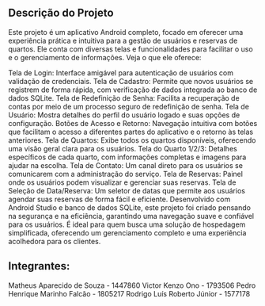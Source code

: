 ## Descrição do Projeto

Este projeto é um aplicativo Android completo, focado em oferecer uma experiência prática e intuitiva para a gestão de usuários e reservas de quartos. Ele conta com diversas telas e funcionalidades para facilitar o uso e o gerenciamento de informações. Veja o que ele oferece:

Tela de Login: Interface amigável para autenticação de usuários com validação de credenciais.
Tela de Cadastro: Permite que novos usuários se registrem de forma rápida, com verificação de dados integrada ao banco de dados SQLite.
Tela de Redefinição de Senha: Facilita a recuperação de contas por meio de um processo seguro de redefinição de senha.
Tela de Usuário: Mostra detalhes do perfil do usuário logado e suas opções de configuração.
Botões de Acesso e Retorno: Navegação intuitiva com botões que facilitam o acesso a diferentes partes do aplicativo e o retorno às telas anteriores.
Tela de Quartos: Exibe todos os quartos disponíveis, oferecendo uma visão geral clara para os usuários.
Tela do Quarto 1/2/3: Detalhes específicos de cada quarto, com informações completas e imagens para ajudar na escolha.
Tela de Contato: Um canal direto para os usuários se comunicarem com a administração do serviço.
Tela de Reservas: Painel onde os usuários podem visualizar e gerenciar suas reservas.
Tela de Seleção de Data/Reserva: Um seletor de datas que permite aos usuários agendar suas reservas de forma fácil e eficiente.
Desenvolvido com Android Studio e banco de dados SQLite, este projeto foi criado pensando na segurança e na eficiência, garantindo uma navegação suave e confiável para os usuários. É ideal para quem busca uma solução de hospedagem simplificada, oferecendo um gerenciamento completo e uma experiência acolhedora para os clientes.

## Integrantes:

Matheus Aparecido de Souza - 1447860
Victor Kenzo Ono - 1793506
Pedro Henrique Marinho Falcão - 1805217
Rodrigo Luís Roberto Júnior - 1577178
